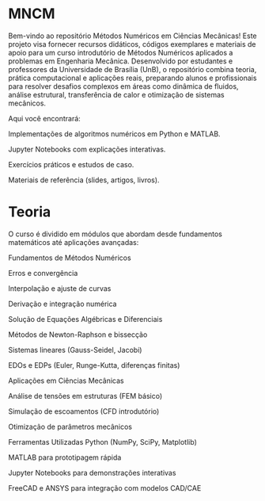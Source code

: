 # MNCM
Bem-vindo ao repositório Métodos Numéricos em Ciências Mecânicas! Este projeto visa fornecer recursos didáticos, códigos exemplares e materiais de apoio para um curso introdutório de Métodos Numéricos aplicados a problemas em Engenharia Mecânica. Desenvolvido por estudantes e professores da Universidade de Brasília (UnB), o repositório combina teoria, prática computacional e aplicações reais, preparando alunos e profissionais para resolver desafios complexos em áreas como dinâmica de fluidos, análise estrutural, transferência de calor e otimização de sistemas mecânicos.

Aqui você encontrará:

Implementações de algoritmos numéricos em Python e MATLAB.

Jupyter Notebooks com explicações interativas.

Exercícios práticos e estudos de caso.

Materiais de referência (slides, artigos, livros).

# Teoria
O curso é dividido em módulos que abordam desde fundamentos matemáticos até aplicações avançadas:

Fundamentos de Métodos Numéricos

Erros e convergência

Interpolação e ajuste de curvas

Derivação e integração numérica

Solução de Equações Algébricas e Diferenciais

Métodos de Newton-Raphson e bissecção

Sistemas lineares (Gauss-Seidel, Jacobi)

EDOs e EDPs (Euler, Runge-Kutta, diferenças finitas)

Aplicações em Ciências Mecânicas

Análise de tensões em estruturas (FEM básico)

Simulação de escoamentos (CFD introdutório)

Otimização de parâmetros mecânicos

Ferramentas Utilizadas
Python (NumPy, SciPy, Matplotlib)

MATLAB para prototipagem rápida

Jupyter Notebooks para demonstrações interativas

FreeCAD e ANSYS para integração com modelos CAD/CAE
